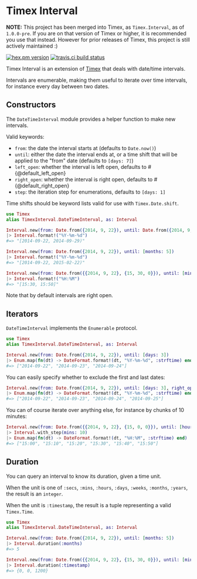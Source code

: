 # Timex Interval

**NOTE:** This project has been merged into Timex, as `Timex.Interval`, as of `1.0.0-pre`. If you are
on that version of Timex or higher, it is recommended you use that instead. However for prior releases
of Timex, this project is still actively maintained :)

[![hex.pm version](https://img.shields.io/hexpm/v/timex_interval.svg)](https://hex.pm/packages/timex_interval) [![travis.ci build status](http://img.shields.io/travis/atabary/timex-interval/master.svg)](https://travis-ci.org/atabary/timex-interval)

Timex Interval is an extension of [Timex](https://github.com/bitwalker/timex) that deals with date/time intervals.

Intervals are enumerable, making them useful to iterate over time intervals, for instance every day between two dates.


## Constructors

The `DateTimeInterval` module provides a helper function to make new intervals.

Valid keywords:

  - `from`: the date the interval starts at (defaults to `Date.now()`)
  - `until`: either the date the interval ends at, or a time shift that will be applied to the "from" date (defaults to `[days: 7]`)
  - `left_open`: whether the interval is left open, defaults to #{@default_left_open}
  - `right_open`: whether the interval is right open, defaults to #{@default_right_open}
  - `step`: the iteration step for enumerations, defaults to `[days: 1]`

Time shifts should be keyword lists valid for use with `Timex.Date.shift`.

```elixir
use Timex
alias TimexInterval.DateTimeInterval, as: Interval

Interval.new(from: Date.from({2014, 9, 22}), until: Date.from({2014, 9, 29}))
|> Interval.format!("%Y-%m-%d")
#=> "[2014-09-22, 2014-09-29)"

Interval.new(from: Date.from({2014, 9, 22}), until: [months: 5])
|> Interval.format!("%Y-%m-%d")
#=> "[2014-09-22, 2015-02-22)"

Interval.new(from: Date.from({{2014, 9, 22}, {15, 30, 0}}), until: [mins: 20], right_open: false)
|> Interval.format!("%H:%M")
#=> "[15:30, 15:50]"

```

Note that by default intervals are right open.


## Iterators

`DateTimeInterval` implements the `Enumerable` protocol.

```elixir
use Timex
alias TimexInterval.DateTimeInterval, as: Interval

Interval.new(from: Date.from({2014, 9, 22}), until: [days: 3])
|> Enum.map(fn(dt) -> DateFormat.format!(dt, "%Y-%m-%d", :strftime) end)
#=> ["2014-09-22", "2014-09-23", "2014-09-24"]
```

You can easily specify whether to exclude the first and last dates:

```elixir
Interval.new(from: Date.from({2014, 9, 22}), until: [days: 3], right_open: false)
|> Enum.map(fn(dt) -> DateFormat.format!(dt, "%Y-%m-%d", :strftime) end)
#=> ["2014-09-22", "2014-09-23", "2014-09-24", "2014-09-25"]
```

You can of course iterate over anything else, for instance by chunks of 10 minutes:

```elixir
Interval.new(from: Date.from({{2014, 9, 22}, {15, 0, 0}}), until: [hours: 1])
|> Interval.with_step(mins: 10)
|> Enum.map(fn(dt) -> DateFormat.format!(dt, "%H:%M", :strftime) end)
#=> ["15:00", "15:10", "15:20", "15:30", "15:40", "15:50"]
```

## Duration

You can query an interval to know its duration, given a time unit.

When the unit is one of `:secs`, `:mins`, `:hours`, `:days`, `:weeks`, `:months`, `:years`, the result is an `integer`.

When the unit is `:timestamp`, the result is a tuple representing a valid `Timex.Time`.

```elixir
use Timex
alias TimexInterval.DateTimeInterval, as: Interval

Interval.new(from: Date.from({2014, 9, 22}), until: [months: 5])
|> Interval.duration(:months)
#=> 5

Interval.new(from: Date.from({{2014, 9, 22}, {15, 30, 0}}), until: [mins: 20])
|> Interval.duration(:timestamp)
#=> {0, 0, 1200}
```
